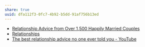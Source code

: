 ```yaml
---
share: true
uuid: dfa112f3-0fc7-4b92-b5dd-91af756b13ed
---
```

* [Relationship Advice from Over 1,500 Happily Married Couples](https://markmanson.net/relationship-advice)
* [Relationships](https://markmanson.net/relationships)
* [The best relationship advice no one ever told you - YouTube](https://www.youtube.com/watch?v=56pYpDIS3RQ)

